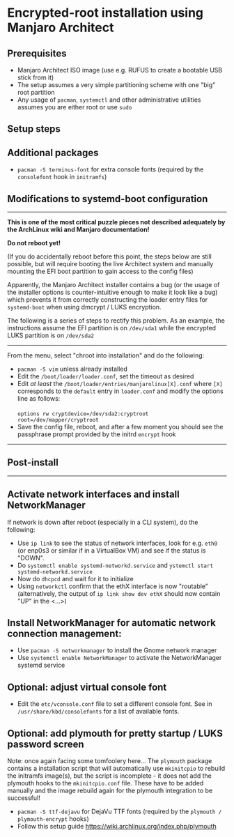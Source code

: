 
# Encrypted-root installation using Manjaro Architect

## Prerequisites

* Manjaro Architect ISO image (use e.g. RUFUS to create a bootable USB stick from it)
* The setup assumes a very simple partitioning scheme with one "big" root partition
* Any usage of `pacman`, `systemctl` and other administrative utilities assumes you are either root or use `sudo`

## Setup steps

## Additional packages

* `pacman -S terminus-font` for extra console fonts (required by the `consolefont` hook in `initramfs`)

## Modifications to systemd-boot configuration

---

**This is one of the most critical puzzle pieces not described adequately by the ArchLinux wiki and Manjaro documentation!**

**Do not reboot yet!** 

(If you do accidentally reboot before this point, the steps below are still possible, but will require booting the live Architect
system and manually mounting the EFI boot partition to gain access to the config files)

Apparently, the Manjaro Architect installer contains a bug (or the usage of the installer options is counter-intuitive enough to make it
look like a bug) which prevents it from correctly constructing the loader entry files for `systemd-boot` when using 
dmcrypt / LUKS encryption.

The following is a series of steps to rectify this problem. As an example, the instructions assume the EFI partition is on `/dev/sda1`
while the encrypted LUKS partition is on `/dev/sda2`

---

From the menu, select "chroot into installation" and do the following:

* `pacman -S vim` unless already installed
* Edit the `/boot/loader/loader.conf`, set the timeout as desired
* Edit _at least_ the `/boot/loader/entries/manjarolinux[X].conf` where `[X]` corresponds to the `default` entry in `loader.conf`
  and modify the options line as follows:<br/><br/> 
  `options rw cryptdevice=/dev/sda2:cryptroot root=/dev/mapper/cryptroot`
* Save the config file, reboot, and after a few moment you should see the passphrase prompt provided by the initrd `encrypt` hook

---

## Post-install

---

## Activate network interfaces and install NetworkManager

If network is down after reboot (especially in a CLI system), do the following:

* Use `ip link` to see the status of network interfaces, look for e.g. `eth0` (or enp0s3 or similar if in a VirtualBox VM)
  and see if the status is "DOWN". 
* Do `systemctl enable systemd-networkd.service` and `ystemctl start systemd-networkd.service`
* Now do `dhcpcd` and wait for it to initialize
* Using `networkctl` confirm that the ethX interface is now "routable" (alternatively, the output of `ip link show dev ethX` should
  now contain "UP" in the <...>)

## Install NetworkManager for automatic network connection management:

* Use `pacman -S networkmanager` to install the Gnome network manager
* Use `systemctl enable NetworkManager` to activate the NetworkManager systemd service

## Optional: adjust virtual console font

* Edit the `etc/vconsole.conf` file to set a different console font. See in `/usr/share/kbd/consolefonts` for a list of available fonts.

## Optional: add plymouth for pretty startup / LUKS password screen

Note: once again facing some tomfoolery here... The `plymouth` package contains a installation script that will automatically
use `mkinitcpio` to rebuild the initramfs image(s), but the script is incomplete - it does not add the plymouth hooks to the
`mkinitcpio.conf` file. These have to be added manually and the image rebuild again for the plymouth integration to be successful!

* `pacman -S ttf-dejavu` for DejaVu TTF fonts (required by the `plymouth / plymouth-encrypt` hooks)
* Follow this setup guide <https://wiki.archlinux.org/index.php/plymouth>